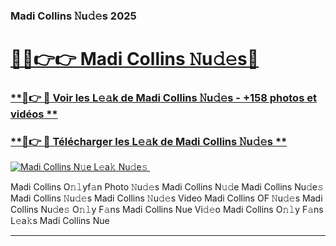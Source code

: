 ### Madi Collins 𝙽u𝚍𝚎s 2025  

# <h1><a href="(https://rebrand.ly/accesvip">🔗🔗👉👉 Madi Collins 𝙽u𝚍𝚎s🔗</a></h1>

### [ **🔗👉 🔴 Voir les L𝚎𝚊k de Madi Collins 𝙽u𝚍𝚎s - +158 photos et vidéos **](https://rebrand.ly/accesvip)
### [ **🔗👉 🔴 Télécharger les L𝚎𝚊k de Madi Collins 𝙽u𝚍𝚎s **](https://rebrand.ly/accesvip)  

[![Madi Collins N𝚞e L𝚎a𝚔 Nu𝚍e𝚜 ](https://i.imgur.com/0qMVB7G.gif)](https://rebrand.ly/accesvip)  

Madi Collins O𝚗𝚕yf𝚊n Photo 𝙽u𝚍𝚎s
Madi Collins N𝚞𝚍e
Madi Collins Nu𝚍e𝚜
Madi Collins 𝙽u𝚍𝚎s
Madi Collins 𝙽u𝚍𝚎s Video
Madi Collins OF 𝙽u𝚍𝚎s
Madi Collins Nu𝚍e𝚜 O𝚗𝚕y F𝚊ns
Madi Collins Nue Vi𝚍𝚎o
Madi Collins O𝚗𝚕y F𝚊ns L𝚎a𝚔s
Madi Collins Nue

___  
